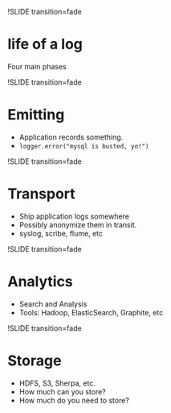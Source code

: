 !SLIDE transition=fade
# life of a log

Four main phases

!SLIDE transition=fade
# Emitting

* Application records something.
* `logger.error("mysql is busted, yo!")`

!SLIDE transition=fade
# Transport

* Ship application logs somewhere
* Possibly anonymize them in transit.
* syslog, scribe, flume, etc

!SLIDE transition=fade
# Analytics

* Search and Analysis
* Tools: Hadoop, ElasticSearch, Graphite, etc

!SLIDE transition=fade
# Storage

* HDFS, S3, Sherpa, etc.
* How much can you store?
* How much do you need to store?


